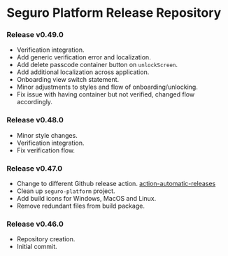 # Seguro Platform Release Repository

### Release v0.49.0
- Verification integration.
- Add generic verification error and localization.
- Add delete passcode container button on `unlockScreen`.
- Add additional localization across application.
- Onboarding view switch statement.
- Minor adjustments to styles and flow of onboarding/unlocking.
- Fix issue with having container but not verified, changed flow accordingly.

### Release v0.48.0
- Minor style changes.
- Verification integration.
- Fix verification flow.

### Release v0.47.0
- Change to different Github release action. [action-automatic-releases](https://github.com/marvinpinto/action-automatic-releases)
- Clean up `seguro-platform` project.
- Add build icons for Windows, MacOS and Linux.
- Remove redundant files from build package.

### Release v0.46.0
- Repository creation.
- Initial commit.